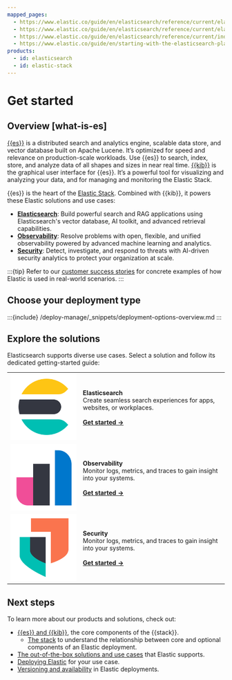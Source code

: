 ```yaml
---
mapped_pages:
  - https://www.elastic.co/guide/en/elasticsearch/reference/current/elasticsearch-intro-what-is-es.html
  - https://www.elastic.co/guide/en/elasticsearch/reference/current/elasticsearch-intro.html
  - https://www.elastic.co/guide/en/elasticsearch/reference/current/index.html
  - https://www.elastic.co/guide/en/starting-with-the-elasticsearch-platform-and-its-solutions/current/index.html
products:
  - id: elasticsearch
  - id: elastic-stack
---
```

# Get started

## Overview [what-is-es]

[{{es}}](https://github.com/elastic/elasticsearch) is a distributed search and analytics engine, scalable data store, and vector database built on Apache Lucene. It’s optimized for speed and relevance on production-scale workloads. Use {{es}} to search, index, store, and analyze data of all shapes and sizes in near real time. [{{kib}}](https://github.com/elastic/kibana) is the graphical user interface for {{es}}. It’s a powerful tool for visualizing and analyzing your data, and for managing and monitoring the Elastic Stack.

{{es}} is the heart of the [Elastic Stack](the-stack.md). Combined with {{kib}}, it powers these Elastic solutions and use cases:

* **[Elasticsearch](/solutions/search.md)**: Build powerful search and RAG applications using Elasticsearch's vector database, AI toolkit, and advanced retrieval capabilities.
* **[Observability](/solutions/observability.md)**: Resolve problems with open, flexible, and unified observability powered by advanced machine learning and analytics.
* **[Security](/solutions/security.md)**: Detect, investigate, and respond to threats with AI-driven security analytics to protect your organization at scale.

:::{tip}
Refer to our [customer success stories](https://www.elastic.co/customers/success-stories) for concrete examples of how Elastic is used in real-world scenarios.
:::

## Choose your deployment type

:::{include} /deploy-manage/_snippets/deployment-options-overview.md
:::

## Explore the solutions

Elasticsearch supports diverse use cases. Select a solution and follow its dedicated getting-started guide:

|     |     |
| --- | --- |
| ![elasticsearch](images/64x64_Color_elasticsearch-logo-color-64px.png "elasticsearch =50%") | **Elasticsearch**<br> Create seamless search experiences for apps, websites, or workplaces.<br><br>[**Get started →**](../solutions/search/get-started.md)<br> |
| ![observability](images/64x64_Color_observability-logo-color-64px.png "observability =50%") | **Observability**<br> Monitor logs, metrics, and traces to gain insight into your systems.<br><br>[**Get started →**](../solutions/observability/get-started.md)<br> |
| ![security](images/64x64_Color_security-logo-color-64px.png "security =50%") | **Security**<br> Monitor logs, metrics, and traces to gain insight into your systems.<br><br>[**Get started →**](../solutions/security/get-started.md)<br> |

## Next steps

To learn more about our products and solutions, check out:

- [{{es}} and {{kib}}](introduction.md), the core components of the {{stack}}.
  - [The stack](/get-started/the-stack.md) to understand the relationship between core and optional components of an Elastic deployment.
- [The out-of-the-box solutions and use cases](/solutions/index.md) that Elastic supports.
- [Deploying Elastic](./deployment-options.md) for your use case.
- [Versioning and availability](./versioning-availability.md) in Elastic deployments.


